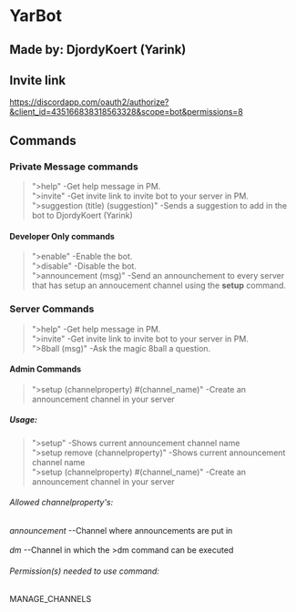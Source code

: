 # YarBot
## Made by: DjordyKoert (Yarink)
## Invite link
https://discordapp.com/oauth2/authorize?&client_id=435166838318563328&scope=bot&permissions=8

## Commands
### Private Message commands
>">help" -Get help message in PM. <br />
>">invite" -Get invite link to invite bot to your server in PM. <br />
>">suggestion (title) (suggestion)" -Sends a suggestion to add in the bot to DjordyKoert (Yarink)
#### Developer Only commands
>">enable" -Enable the bot. <br />
>">disable" -Disable the bot. <br />
>">announcement (msg)" -Send an announchement to every server that has setup an annoucement channel using the **setup** command.

### Server Commands
>">help" -Get help message in PM. <br />
>">invite" -Get invite link to invite bot to your server in PM. <br />
>">8ball (msg)" -Ask the magic 8ball a question. <br />
#### Admin Commands
>">setup (channelproperty) #(channel_name)" -Create an announcement channel in your server
##### Usage:
>">setup" -Shows current announcement channel name <br />
>">setup remove (channelproperty)" -Shows current announcement channel name <br />
>">setup (channelproperty) #(channel_name)" -Create an announcement channel in your server 
###### Allowed channelproperty's:
*announcement* --Channel where announcements are put in<br />   
*dm* --Channel in which the >dm command can be executed
###### Permission(s) needed to use command:
MANAGE_CHANNELS
